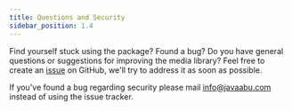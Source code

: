 ```yaml
---
title: Questions and Security
sidebar_position: 1.4
---
```


Find yourself stuck using the package? Found a bug? Do you have general questions or suggestions for improving the media library? Feel free to create an [issue](../../issues) on GitHub, we'll try to address it as soon as possible.

If you've found a bug regarding security please mail [info@javaabu.com](mailto:info@javaabu.com) instead of using the issue tracker.
